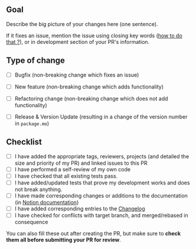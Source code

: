 ## Goal

Describe the big picture of your changes here (one sentence). 

If it fixes an issue, mention the issue using closing key words ([how to do that ?](https://docs.github.com/en/get-started/writing-on-github/working-with-advanced-formatting/using-keywords-in-issues-and-pull-requests)), or in development section of your PR's information.


## Type of change <!--- replace `[ ]` by `[x]` to render checkboxes properly -->

- [ ] Bugfix (non-breaking change which fixes an issue)
- [ ] New feature (non-breaking change which adds functionality)
- [ ] Refactoring change (non-breaking change which does not add functionality)
- [ ] Release & Version Update (resulting in a change of the version number in `package.mo`)


## Checklist

- [ ] I have added the appropriate tags, reviewers, projects (and detailed the size and priority of my PR) and linked issues to this PR
- [ ] I have performed a self-review of my own code
- [ ] I have checked that all existing tests pass.
- [ ] I have added/updated tests that prove my development works and does not break anything.
- [ ] I have made corresponding changes or additions to the documentation (in [Notion documentation](https://www.notion.so/metroscope/Metroscope-Modeling-Library-Documentation-MML3-WIP-50c8703c294446059d3b4a70d6ae4a71))
- [ ] I have added corresponding entries to the [Changelog](../CHANGELOG.md)
- [ ] I have checked for conflicts with target branch, and merged/rebased in consequence

You can also fill these out after creating the PR, but make sure to **check them all before submitting your PR for review**.
